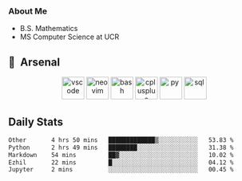 ### About Me

- B.S. Mathematics
- MS Computer Science at UCR

<h2> 🚀 &nbsp;Arsenal</h2>

<p align="center">

<img src="https://cdn.jsdelivr.net/gh/devicons/devicon/icons/vscode/vscode-original.svg" alt="vscode" width="45" height="45"/>
<img src="https://cdn.jsdelivr.net/gh/devicons/devicon@latest/icons/neovim/neovim-original.svg" alt="neovim" width = "45" height = "45"/>
  
<img src="https://cdn.jsdelivr.net/gh/devicons/devicon/icons/bash/bash-original.svg" alt="bash" width="45" height="45"/>
<img src="https://cdn.jsdelivr.net/gh/devicons/devicon@latest/icons/cplusplus/cplusplus-original.svg" alt="cplusplus" width = "45" height = "45"/>
<img src="https://cdn.jsdelivr.net/gh/devicons/devicon@latest/icons/python/python-plain.svg" alt="py" width = "45" height = "45" />

<img src="https://cdn.jsdelivr.net/gh/devicons/devicon@latest/icons/azuresqldatabase/azuresqldatabase-original.svg" alt="sql" width = "45" height = "45"/>
          
</p>

## Daily Stats

<!--START_SECTION:waka-->

```txt
Other       4 hrs 50 mins   █████████████▒░░░░░░░░░░░   53.83 %
Python      2 hrs 49 mins   ████████░░░░░░░░░░░░░░░░░   31.38 %
Markdown    54 mins         ██▓░░░░░░░░░░░░░░░░░░░░░░   10.02 %
Ezhil       22 mins         █░░░░░░░░░░░░░░░░░░░░░░░░   04.12 %
Jupyter     2 mins          ░░░░░░░░░░░░░░░░░░░░░░░░░   00.45 %
```

<!--END_SECTION:waka-->
